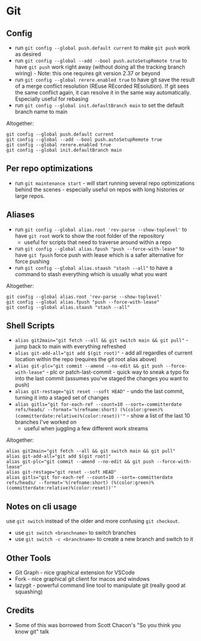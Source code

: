 # Git

## Config

- run `git config --global push.default current` to make `git push` work as desired
- run `git config --global --add --bool push.autoSetupRemote true` to have `git push` work right away (without doing all the tracking branch wiring) - Note: this one requires git version 2.37 or beyond
- run `git config --global rerere.enabled true` to have git save the result of a merge conflict resolution (REuse REcorded REsolution). If git sees the same conflict again, it can resolve it in the same way automatically. Especially useful for rebasing
- run `git config --global init.defaultBranch main` to set the default branch name to main

Altogether:

```shell
git config --global push.default current
git config --global --add --bool push.autoSetupRemote true
git config --global rerere.enabled true
git config --global init.defaultBranch main
```

## Per repo optimizations

- run `git maintenance start` - will start running several repo optimizations behind the scenes - especially useful on repos with long histories or large repos.

## Aliases

- run `git config --global alias.root 'rev-parse --show-toplevel'` to have `git root` work to show the root folder of the repository
  - useful for scripts that need to traverse around within a repo
- run `git config --global alias.fpush "push --force-with-lease"` to have `git fpush` force push with lease which is a safer alternative for force pushing
- run `git config --global alias.staash "stash --all"` to have a command to stash everything which is usually what you want

Altogether:

```shell
git config --global alias.root 'rev-parse --show-toplevel'
git config --global alias.fpush "push --force-with-lease"
git config --global alias.staash "stash --all"
```

## Shell Scripts

- `alias git2main="git fetch --all && git switch main && git pull"` - jump back to main with everything refreshed
- `alias git-add-all="git add $(git root)"` - add all regardles of current location within the repo (requires the git root alias above)
- `alias git-plc="git commit --amend --no-edit && git push --force-with-lease"` - plc or patch-last-commit - quick way to sneak a typo fix into the last commit (assumes you've staged the changes you want to push)
- `alias git-restage="git reset --soft HEAD"` - undo the last commit, turning it into a staged set of changes
- `alias gitls="git for-each-ref --count=10 --sort=-committerdate refs/heads/ --format='%(refname:short) (%(color:green)%(committerdate:relative)%(color:reset))'"` - show a list of the last 10 branches I've worked on
  - useful when juggling a few different work streams

Altogether: 

```shell
alias git2main="git fetch --all && git switch main && git pull"
alias git-add-all="git add $(git root)"
alias git-plc="git commit --amend --no-edit && git push --force-with-lease"
alias git-restage="git reset --soft HEAD"
alias gitls="git for-each-ref --count=10 --sort=-committerdate refs/heads/ --format='%(refname:short) (%(color:green)%(committerdate:relative)%(color:reset))'"
```

## Notes on cli usage

use `git switch` instead of the older and more confusing `git checkout`.

- use `git switch <branchname>` to switch branches
- use `git switch -c <branchname>` to create a new branch and switch to it

## Other Tools

- Git Graph - nice graphical extension for VSCode
- Fork - nice graphical git client for macos and windows
- lazygit - powerful command line tool to manipulate git (really good at squashing)

## Credits

- Some of this was borrowed from Scott Chacon's "So you think you know git" talk
